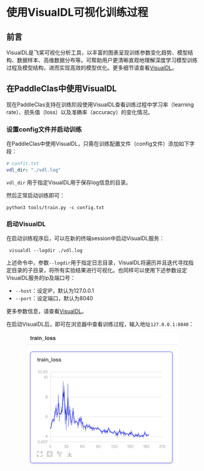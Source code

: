 # 使用VisualDL可视化训练过程

## 前言
VisualDL是飞桨可视化分析工具，以丰富的图表呈现训练参数变化趋势、模型结构、数据样本、高维数据分布等。可帮助用户更清晰直观地理解深度学习模型训练过程及模型结构，进而实现高效的模型优化。更多细节请查看[VisualDL](https://github.com/PaddlePaddle/VisualDL/)。

## 在PaddleClas中使用VisualDL
现在PaddleClas支持在训练阶段使用VisualDL查看训练过程中学习率（learning rate）、损失值（loss）以及准确率（accuracy）的变化情况。

### 设置config文件并启动训练
在PaddleClas中使用VisualDL，只需在训练配置文件（config文件）添加如下字段：

```yaml
# confit.txt
vdl_dir: "./vdl.log"
```
`vdl_dir` 用于指定VisualDL用于保存log信息的目录。

然后正常启动训练即可：

```shell
python3 tools/train.py -c config.txt
```

### 启动VisualDL
在启动训练程序后，可以在新的终端session中启动VisualDL服务：

```shell
 visualdl --logdir ./vdl.log
 ```

上述命令中，参数`--logdir`用于指定日志目录，VisualDL将遍历并且迭代寻找指定目录的子目录，将所有实验结果进行可视化。也同样可以使用下述参数设定VisualDL服务的ip及端口号：
* `--host`：设定IP，默认为127.0.0.1
* `--port`：设定端口，默认为8040

更多参数信息，请查看[VisualDL](https://github.com/PaddlePaddle/VisualDL/blob/develop/README_CN.md#2-%E5%90%AF%E5%8A%A8%E9%9D%A2%E6%9D%BF)。

在启动VisualDL后，即可在浏览器中查看训练过程，输入地址`127.0.0.1:8840`：

<div align="center">
    <img src="../../images/VisualDL/train_loss.png" width="400">
</div>
